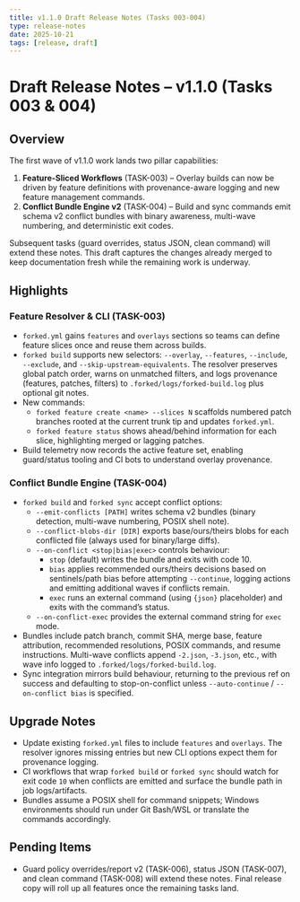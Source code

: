 ```yaml
---
title: v1.1.0 Draft Release Notes (Tasks 003-004)
type: release-notes
date: 2025-10-21
tags: [release, draft]
---
```


# Draft Release Notes – v1.1.0 (Tasks 003 & 004)

## Overview
The first wave of v1.1.0 work lands two pillar capabilities:

1. **Feature-Sliced Workflows** (TASK-003) – Overlay builds can now be driven by feature definitions with provenance-aware logging and new feature management commands.
2. **Conflict Bundle Engine v2** (TASK-004) – Build and sync commands emit schema v2 conflict bundles with binary awareness, multi-wave numbering, and deterministic exit codes.

Subsequent tasks (guard overrides, status JSON, clean command) will extend these notes. This draft captures the changes already merged to keep documentation fresh while the remaining work is underway.

## Highlights

### Feature Resolver & CLI (TASK-003)
- `forked.yml` gains `features` and `overlays` sections so teams can define feature slices once and reuse them across builds.
- `forked build` supports new selectors: `--overlay`, `--features`, `--include`, `--exclude`, and `--skip-upstream-equivalents`. The resolver preserves global patch order, warns on unmatched filters, and logs provenance (features, patches, filters) to `.forked/logs/forked-build.log` plus optional git notes.
- New commands:
  - `forked feature create <name> --slices N` scaffolds numbered patch branches rooted at the current trunk tip and updates `forked.yml`.
  - `forked feature status` shows ahead/behind information for each slice, highlighting merged or lagging patches.
- Build telemetry now records the active feature set, enabling guard/status tooling and CI bots to understand overlay provenance.

### Conflict Bundle Engine (TASK-004)
- `forked build` and `forked sync` accept conflict options:
  - `--emit-conflicts [PATH]` writes schema v2 bundles (binary detection, multi-wave numbering, POSIX shell note).
  - `--conflict-blobs-dir [DIR]` exports base/ours/theirs blobs for each conflicted file (always used for binary/large diffs).
  - `--on-conflict <stop|bias|exec>` controls behaviour:
    - `stop` (default) writes the bundle and exits with code 10.
    - `bias` applies recommended ours/theirs decisions based on sentinels/path bias before attempting `--continue`, logging actions and emitting additional waves if conflicts remain.
    - `exec` runs an external command (using `{json}` placeholder) and exits with the command’s status.
  - `--on-conflict-exec` provides the external command string for `exec` mode.
- Bundles include patch branch, commit SHA, merge base, feature attribution, recommended resolutions, POSIX commands, and resume instructions. Multi-wave conflicts append `-2.json`, `-3.json`, etc., with wave info logged to `.forked/logs/forked-build.log`.
- Sync integration mirrors build behaviour, returning to the previous ref on success and defaulting to stop-on-conflict unless `--auto-continue` / `--on-conflict bias` is specified.

## Upgrade Notes
- Update existing `forked.yml` files to include `features` and `overlays`. The resolver ignores missing entries but new CLI options expect them for provenance logging.
- CI workflows that wrap `forked build` or `forked sync` should watch for exit code `10` when conflicts are emitted and surface the bundle path in job logs/artifacts.
- Bundles assume a POSIX shell for command snippets; Windows environments should run under Git Bash/WSL or translate the commands accordingly.

## Pending Items
- Guard policy overrides/report v2 (TASK-006), status JSON (TASK-007), and clean command (TASK-008) will extend these notes. Final release copy will roll up all features once the remaining tasks land.

